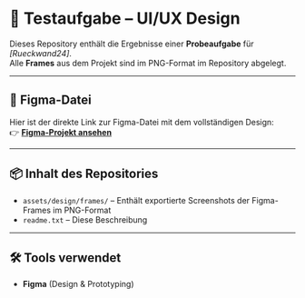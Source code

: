 # 📁 **Testaufgabe – UI/UX Design**

Dieses Repository enthält die Ergebnisse einer **Probeaufgabe** für *[Rueckwand24]*.  
Alle **Frames** aus dem Projekt sind im PNG-Format im Repository abgelegt.

---

## 🔗 **Figma-Datei**

Hier ist der direkte Link zur Figma-Datei mit dem vollständigen Design:  
👉 [**Figma-Projekt ansehen**](https://www.figma.com/design/VVbRvDq1c5tWF47hdjmMaW/Probeaufgabe?node-id=0-1&t=drSjMVHxZ0DCIqIK-1)

---

## 📦 **Inhalt des Repositories**

- `assets/design/frames/` – Enthält exportierte Screenshots der Figma-Frames im PNG-Format  
- `readme.txt` – Diese Beschreibung

---

## 🛠️ **Tools verwendet**

- **Figma** (Design & Prototyping)
